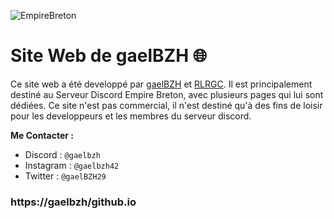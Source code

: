 ![EmpireBreton](https://empirebreton.github.io/Images/Icone.png)

# Site Web de gaelBZH 🌐
Ce site web a été developpé par [gaelBZH](https://github.com/gaelBZH) et [RLRGC](https://github.com/RLRGC). Il est principalement destiné au Serveur Discord Empire Breton, avec plusieurs pages qui lui sont dédiées. Ce site n'est pas commercial, il n'est destiné qu'à des fins de loisir pour les developpeurs et les membres du serveur discord.

__Me Contacter :__
- Discord : `@gaelbzh`
- Instagram : `@gaelbzh42`
- Twitter : `@gaelBZH29`

### https://gaelbzh/github.io